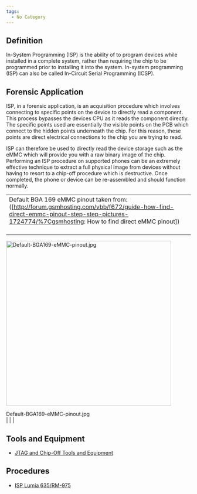 ```yaml
---
tags:
  - No Category
---
```

## Definition

In-System Programming (ISP) is the ability of to program devices while
installed in a complete system, rather than requiring the chip to be
programmed prior to installing it into the system. In-system programming
(ISP) can also be called In-Circuit Serial Programming (ICSP).

## Forensic Application

ISP, in a forensic application, is an acquisition procedure which
involves connecting to specific points on the device to directly read a
component. This process bypasses the devices CPU as it reads the
component directly. The specific points used are essentially the visible
points on the PCB which connect to the hidden points underneath the
chip. For this reason, these points are direct electrical connections to
the chip you are trying to read.

ISP can therefore be used to directly read the device storage such as
the eMMC which will provide you with a raw binary image of the chip.
Performing an ISP procedure on supported phones can be an extremely
effective technique to extract a full physical image from devices
without having to resort to a chip-off procedure which is destructive.
Once completed, the phone or device can be re-assembled and should
function normally.

|                                                                                                                                                                                                 |
|-------------------------------------------------------------------------------------------------------------------------------------------------------------------------------------------------|
| Default BGA 169 eMMC pinout taken from: (\[<http://forum.gsmhosting.com/vbb/f672/guide-how-find-direct-emmc-pinout-step-step-pictures-1724774/%7Cgsmhosting>: How to find direct eMMC pinout\]) |
| <figure>
 <img src="Default-BGA169-eMMC-pinout.jpg"
 title="Default-BGA169-eMMC-pinout.jpg" width="450"
 alt="Default-BGA169-eMMC-pinout.jpg" />
 <figcaption
 aria-hidden="true">Default-BGA169-eMMC-pinout.jpg</figcaption>
 </figure>                                                                                                                                                                                        |
|                                                                                                                                                                                                 |

## Tools and Equipment

- [JTAG and Chip-Off Tools and
  Equipment](jtag_and_chip-off_tools_and_equipment.md)

## Procedures

- [ISP Lumia 635/RM-975](isplumia635.md)